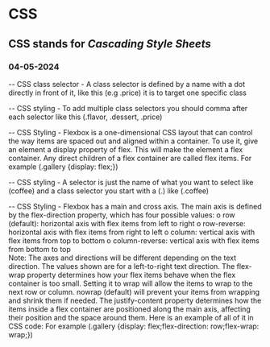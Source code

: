 # CSS

## CSS stands for *Cascading Style Sheets*

### 04-05-2024

-- CSS class selector - A class selector is defined by a name with a dot directly in front of it, like this (e.g  .price) it is to target one specific class

-- CSS styling - To add multiple class selectors you should comma after each selector like this (.flavor, .dessert, .price)

-- CSS Styling - Flexbox is a one-dimensional CSS layout that can control the way items are spaced out and aligned within a container. To use it, give an element a display property of flex. This will make the element a flex container. Any direct children of a flex container are called flex items. For example (.gallery {display: flex;})

-- CSS styling - A selector is just the name of what you want to select like (coffee) and a class selector you start with a (.) like (.coffee)

-- CSS Styling - Flexbox has a main and cross axis. The main axis is defined by the flex-direction property, which has four possible values:
    o	row (default): horizontal axis with flex items from left to right
    o	row-reverse: horizontal axis with flex items from right to left
    o	column: vertical axis with flex items from top to bottom
    o	column-reverse: vertical axis with flex items from bottom to top 		
Note: The axes and directions will be different depending on the text direction. The values shown are for a left-to-right text direction.
The flex-wrap property determines how your flex items behave when the flex container is too small. Setting it to wrap will allow the items to wrap to the next row or column. nowrap (default) will prevent your items from wrapping and shrink them if needed.
The justify-content property determines how the items inside a flex container are positioned along the main axis, affecting their position and the space around them.
Here is an example of all of it in CSS code: For example (.gallery {display: flex;flex-direction: row;flex-wrap: wrap;})

